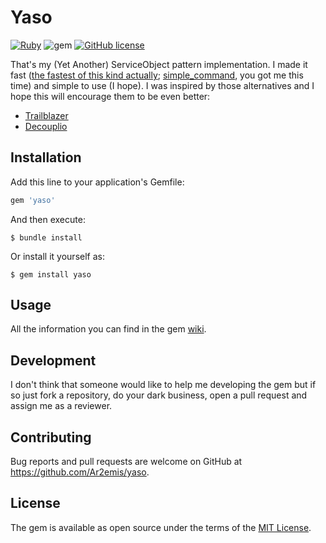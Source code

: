 # Yaso
[![Ruby](https://github.com/Ar2emis/yaso/actions/workflows/main.yml/badge.svg?branch=master)](https://github.com/Ar2emis/yaso/actions/workflows/main.yml) ![gem](https://img.shields.io/gem/v/yaso) [![GitHub license](https://img.shields.io/github/license/Ar2emis/yaso)](https://github.com/Ar2emis/yaso/blob/master/LICENSE.txt)

That's my (Yet Another) ServiceObject pattern implementation. I made it fast ([the fastest of this kind actually](https://github.com/Ar2emis/yaso/wiki/Benchmarks); [simple_command](https://github.com/nebulab/simple_command), you got me this time) and simple to use (I hope). I was inspired by those alternatives and I hope this will encourage them to be even better:
- [Trailblazer](https://github.com/trailblazer/trailblazer)
- [Decouplio](https://github.com/differencialx/decouplio)

## Installation

Add this line to your application's Gemfile:

```ruby
gem 'yaso'
```

And then execute:

    $ bundle install

Or install it yourself as:

    $ gem install yaso

## Usage

All the information you can find in the gem [wiki](https://github.com/Ar2emis/yaso/wiki).

## Development

I don't think that someone would like to help me developing the gem but if so just fork a repository, do your dark business, open a pull request and assign me as a reviewer.

## Contributing

Bug reports and pull requests are welcome on GitHub at https://github.com/Ar2emis/yaso.

## License

The gem is available as open source under the terms of the [MIT License](https://opensource.org/licenses/MIT).
